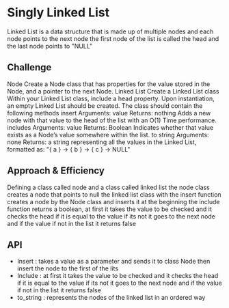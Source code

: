 # Singly Linked List
Linked List is a data structure that is made up of multiple nodes
and each node points to the next node the first node
of the list is called the head and the last node points to "NULL"

## Challenge
Node
Create a Node class that has properties for the value stored in the Node, and a pointer to the next Node.
Linked List
Create a Linked List class
Within your Linked List class, include a head property.
Upon instantiation, an empty Linked List should be created.
The class should contain the following methods
insert
Arguments: value
Returns: nothing
Adds a new node with that value to the head of the list with an O(1) Time performance.
includes
Arguments: value
Returns: Boolean
Indicates whether that value exists as a Node’s value somewhere within the list.
to string
Arguments: none
Returns: a string representing all the values in the Linked List, formatted as:
"{ a } -> { b } -> { c } -> NULL"

## Approach & Efficiency
Defining a class called node and a class called linked list
the node class creates a node that points to null
the linked list class with the insert function creates a node by the Node class
and inserts it at the beginning 
the include function returns a boolean, at first it takes the value to be checked and 
it checks the head if it is equal to the value if its not it goes to the next node and if the value if not in the list it returns false

## API
- Insert : takes a value as a parameter and sends it to class Node then insert the node to the first of the lits
- Include : at first it takes the value to be checked and 
it checks the head if it is equal to the value if its not it goes to the next node and if the value if not in the list it returns false
- to_string : represents the nodes of the linked list in an ordered way
